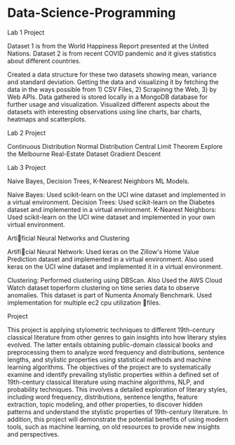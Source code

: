# Data-Science-Programming
Lab 1 Project

Dataset 1 is from the World Happiness Report presented at the United Nations. 
Dataset 2 is from recent COVID pandemic and it gives statistics about different countries.

Created a data structure for these two datasets showing mean, variance and standard deviation. 
Getting the data and visualizing it by fetching the data in the ways possible from 1) CSV Files, 2) Scrapinng the Web, 3) by Web APIs.
Data gathered is stored locally in a MongoDB database for further usage and visualization.
Visualized different aspects about the datasets with interesting observations using line charts, bar charts, heatmaps and scatterplots.

Lab 2 Project

Continuous Distribution
Normal Distribution
Central Limit Theorem
Explore the Melbourne Real-Estate Dataset
Gradient Descent

Lab 3 Project

Naive Bayes, Decision Trees, K-Nearest Neighbors ML Models. 

Naive Bayes: Used scikit-learn on the UCI wine dataset and implemented in a virtual environment.
Decision Trees: Used scikit-learn on the Diabetes dataset and implemented in a virtual environment.
K-Nearest Neighbors: Used scikit-learn on the UCI wine dataset and implemented in your own virtual environment.

Artificial Neural Networks and Clustering

Artificial Neural Network: 
Used keras on the Zillow's Home Value Prediction dataset and implemented in a virtual environment. 
Also used keras on the UCI wine dataset and implemented it in a virtual environment.

Clustering: 
Performed clustering using DBScan.
Also Used the AWS Cloud Watch dataset toperform clustering on time series data to observe anomalies. This dataset is part of Numenta Anomaly Benchmark.
Used implementation for multiple ec2 cpu utilization files.

Project

This project is applying stylometric techniques to different 19th-century classical literature from other genres to gain insights into how literary styles evolved. 
The latter entails obtaining public-domain classical books and preprocessing them to analyze word frequency and distributions, sentence lengths, and stylistic properties using statistical methods and machine learning algorithms. 
The objectives of the project are to systematically examine and identify prevailing stylistic properties within a defined set of 19th-century classical literature using machine algorithms, NLP, and probability techniques. 
This involves a detailed exploration of literary styles, including word frequency, distributions, sentence lengths, feature extraction, topic modeling, and other properties, to discover hidden patterns and understand the stylistic properties of 19th-century literature. 
In addition, this project will demonstrate the potential benefits of using modern tools, such as machine learning, on old resources to provide new insights and perspectives.
